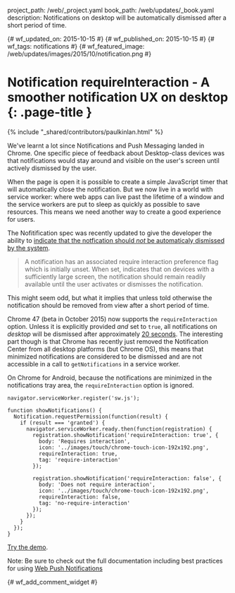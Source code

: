 project_path: /web/_project.yaml
book_path: /web/updates/_book.yaml
description: Notifications on desktop will be automatically dismissed after a short period of time.

{# wf_updated_on: 2015-10-15 #}
{# wf_published_on: 2015-10-15 #}
{# wf_tags: notifications #}
{# wf_featured_image: /web/updates/images/2015/10/notification.png #}

# Notification requireInteraction - A smoother notification UX on desktop {: .page-title }

{% include "_shared/contributors/paulkinlan.html" %}

We've learnt a lot since Notifications and Push Messaging landed in Chrome. One
specific piece of feedback about Desktop-class devices was that notifications
would stay around and visible on the user's screen until actively dismissed by the user.

When the page is open it is possible to create a simple JavaScript timer that will automatically
close the notification. But we now live in a world with service worker: where web apps can
live past the lifetime of a window and the service workers are put to sleep as quickly as possible
to save resources. This means we need another way to create a good experience for users.

The Nofitification spec was recently updated to give the developer the ability to 
[indicate that the notfication should _not_ be automaticaly dismissed by the system](https://notifications.spec.whatwg.org/#require-interaction-preference-flag).  

> A notification has an associated require interaction preference flag which is initially 
> unset. When set, indicates that on devices with a sufficiently large screen, the notification 
> should remain readily available until the user activates or dismisses the notification.

This might seem odd, but what it implies that unless told otherwise the notification
should be removed from view after a short period of time.

Chrome 47 (beta in October 2015) now supports the `requireInteraction` option. Unless it is explicitly 
provided *and* set to `true`, all notifications on *desktop* will be dismissed after
approximately [20 seconds](https://crbug.com/530697#c9). The interesting part though is that Chrome has 
recently just removed the Notification Center from all desktop platforms (but Chrome OS), this means that 
minimized notifications are considered to be dismissed and are not accessible in a call to `getNotifications` 
in a service worker.

On Chrome for Android, because the notifications are minimized in the notifications tray area, the 
`requireInteraction` option is ignored. 

    navigator.serviceWorker.register('sw.js');

    function showNotifications() {
      Notification.requestPermission(function(result) {
        if (result === 'granted') {
          navigator.serviceWorker.ready.then(function(registration) {
            registration.showNotification('requireInteraction: true', {
              body: 'Requires interaction',
              icon: '../images/touch/chrome-touch-icon-192x192.png',
              requireInteraction: true,
              tag: 'require-interaction'
            });

            registration.showNotification('requireInteraction: false', {
              body: 'Does not require interaction',
              icon: '../images/touch/chrome-touch-icon-192x192.png',
              requireInteraction: false,
              tag: 'no-require-interaction'
            });
          });
        }
      });
    }


[Try the demo](https://googlechrome.github.io/samples/notifications/requireInteraction.html).


Note: Be sure to check out the full documentation including best practices for using [Web Push Notifications](/web/fundamentals/engage-and-retain/push-notifications/)

{# wf_add_comment_widget #}
